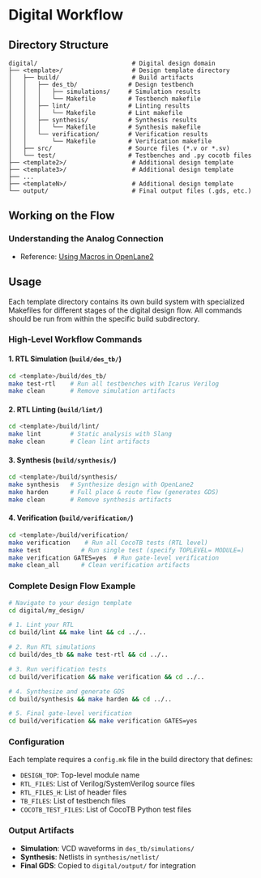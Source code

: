 # Digital Workflow

## Directory Structure

```
digital/                          # Digital design domain
├── <template>/                   # Design template directory
│   ├── build/                    # Build artifacts
│   │   ├── des_tb/              # Design testbench
│   │   │   ├── simulations/     # Simulation results
│   │   │   └── Makefile         # Testbench makefile
│   │   ├── lint/                # Linting results
│   │   │   └── Makefile         # Lint makefile
│   │   ├── synthesis/           # Synthesis results
│   │   │   └── Makefile         # Synthesis makefile
│   │   └── verification/        # Verification results
│   │       └── Makefile         # Verification makefile
│   ├── src/                     # Source files (*.v or *.sv)
│   └── test/                    # Testbenches and .py cocotb files
├── <template2>/                  # Additional design template
├── <template3>/                  # Additional design template
├── ...
├── <templateN>/                  # Additional design template
└── output/                       # Final output files (.gds, etc.)
```

## Working on the Flow

### Understanding the Analog Connection
- Reference: [Using Macros in OpenLane2](https://openlane2.readthedocs.io/en/latest/usage/using_macros.html)

## Usage

Each template directory contains its own build system with specialized Makefiles for different stages of the digital design flow. All commands should be run from within the specific build subdirectory.

### High-Level Workflow Commands

#### 1. RTL Simulation (`build/des_tb/`)
```bash
cd <template>/build/des_tb/
make test-rtl    # Run all testbenches with Icarus Verilog
make clean       # Remove simulation artifacts
```

#### 2. RTL Linting (`build/lint/`)
```bash
cd <template>/build/lint/
make lint        # Static analysis with Slang
make clean       # Clean lint artifacts
```

#### 3. Synthesis (`build/synthesis/`)
```bash
cd <template>/build/synthesis/
make synthesis   # Synthesize design with OpenLane2
make harden      # Full place & route flow (generates GDS)
make clean       # Remove synthesis artifacts
```

#### 4. Verification (`build/verification/`)
```bash
cd <template>/build/verification/
make verification    # Run all CocoTB tests (RTL level)
make test           # Run single test (specify TOPLEVEL= MODULE=)
make verification GATES=yes  # Run gate-level verification
make clean_all      # Clean verification artifacts
```

### Complete Design Flow Example
```bash
# Navigate to your design template
cd digital/my_design/

# 1. Lint your RTL
cd build/lint && make lint && cd ../..

# 2. Run RTL simulations
cd build/des_tb && make test-rtl && cd ../..

# 3. Run verification tests
cd build/verification && make verification && cd ../..

# 4. Synthesize and generate GDS
cd build/synthesis && make harden && cd ../..

# 5. Final gate-level verification
cd build/verification && make verification GATES=yes
```

### Configuration
Each template requires a `config.mk` file in the build directory that defines:
- `DESIGN_TOP`: Top-level module name
- `RTL_FILES`: List of Verilog/SystemVerilog source files
- `RTL_FILES_H`: List of header files
- `TB_FILES`: List of testbench files
- `COCOTB_TEST_FILES`: List of CocoTB Python test files

### Output Artifacts
- **Simulation**: VCD waveforms in `des_tb/simulations/`
- **Synthesis**: Netlists in `synthesis/netlist/`
- **Final GDS**: Copied to `digital/output/` for integration
